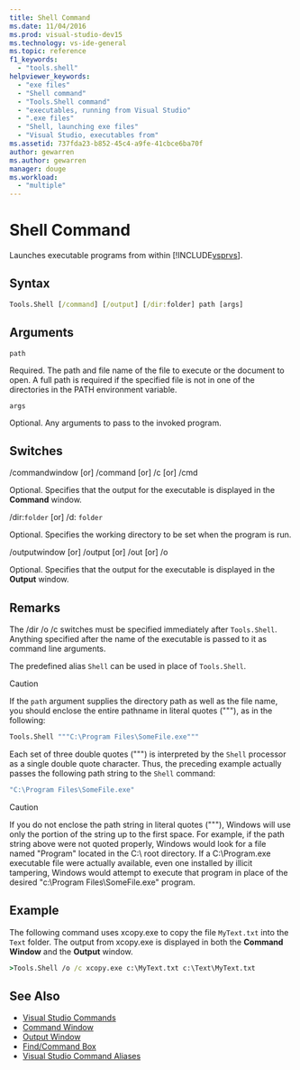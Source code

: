 ```yaml
---
title: Shell Command
ms.date: 11/04/2016
ms.prod: visual-studio-dev15
ms.technology: vs-ide-general
ms.topic: reference
f1_keywords:
  - "tools.shell"
helpviewer_keywords:
  - "exe files"
  - "Shell command"
  - "Tools.Shell command"
  - "executables, running from Visual Studio"
  - ".exe files"
  - "Shell, launching exe files"
  - "Visual Studio, executables from"
ms.assetid: 737fda23-b852-45c4-a9fe-41cbce6ba70f
author: gewarren
ms.author: gewarren
manager: douge
ms.workload:
  - "multiple"
---
```

# Shell Command
Launches executable programs from within [!INCLUDE[vsprvs](../../code-quality/includes/vsprvs_md.md)].

## Syntax

```cmd
Tools.Shell [/command] [/output] [/dir:folder] path [args]
```

## Arguments
 `path`

 Required. The path and file name of the file to execute or the document to open. A full path is required if the specified file is not in one of the directories in the PATH environment variable.

 `args`

 Optional. Any arguments to pass to the invoked program.

## Switches
 /commandwindow [or] /command [or] /c [or] /cmd

 Optional. Specifies that the output for the executable is displayed in the **Command** window.

 /dir:`folder` [or] /d: `folder`

 Optional. Specifies the working directory to be set when the program is run.

 /outputwindow [or] /output [or] /out [or] /o

 Optional. Specifies that the output for the executable is displayed in the **Output** window.

## Remarks
 The /dir /o /c switches must be specified immediately after `Tools.Shell`. Anything specified after the name of the executable is passed to it as command line arguments.

 The predefined alias `Shell` can be used in place of `Tools.Shell`.

> [!CAUTION]
> If the `path` argument supplies the directory path as well as the file name, you should enclose the entire pathname in literal quotes ("""), as in the following:


```cmd
Tools.Shell """C:\Program Files\SomeFile.exe"""
```

 Each set of three double quotes (""") is interpreted by the `Shell` processor as a single double quote character. Thus, the preceding example actually passes the following path string to the `Shell` command:

```cmd
"C:\Program Files\SomeFile.exe"
```

> [!CAUTION]
> If you do not enclose the path string in literal quotes ("""), Windows will use only the portion of the string up to the first space. For example, if the path string above were not quoted properly, Windows would look for a file named "Program" located in the C:\ root directory. If a C:\Program.exe executable file were actually available, even one installed by illicit tampering, Windows would attempt to execute that program in place of the desired "c:\Program Files\SomeFile.exe" program.


## Example
 The following command uses xcopy.exe to copy the file `MyText.txt` into the `Text` folder. The output from xcopy.exe is displayed in both the **Command Window** and the **Output** window.

```cmd
>Tools.Shell /o /c xcopy.exe c:\MyText.txt c:\Text\MyText.txt
```

## See Also

- [Visual Studio Commands](../../ide/reference/visual-studio-commands.md)
- [Command Window](../../ide/reference/command-window.md)
- [Output Window](../../ide/reference/output-window.md)
- [Find/Command Box](../../ide/find-command-box.md)
- [Visual Studio Command Aliases](../../ide/reference/visual-studio-command-aliases.md)